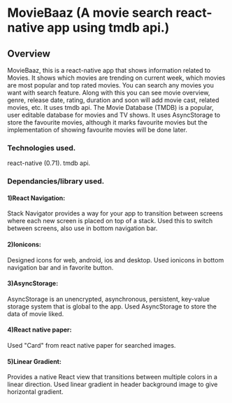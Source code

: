 # MovieBaaz (A movie search react-native app using tmdb api.)

## Overview
MovieBaaz, this is a react-native app that shows information related to Movies. It shows which movies are trending on current week, which movies are most popular and top rated movies.
You can search any movies you want with search feature.
Along with this you can see movie overview, genre, release date, rating, duration and soon will add movie cast, related movies, etc.
It uses tmdb api. The Movie Database (TMDB) is a popular, user editable database for movies and TV shows.
It uses AsyncStorage to store the favourite movies, although it marks favourite movies but the implementation of showing favourite movies will be done later.

### Technologies used.
react-native (0.71).
tmdb api.

### Dependancies/library used.
#### 1)React Navigation: 
Stack Navigator provides a way for your app to transition between screens where each new screen is placed on top of a stack. Used this to switch between screens, also use in bottom navigation bar.
#### 2)Ionicons:
Designed icons for web, android, ios and desktop. Used ionicons in bottom navigation bar and in favorite button.
#### 3)AsyncStorage: 
AsyncStorage is an unencrypted, asynchronous, persistent, key-value storage system that is global to the app. Used AsyncStorage to store the data of movie liked.
#### 4)React native paper: 
Used "Card" from react native paper for searched images.
#### 5)Linear Gradient: 
Provides a native React view that transitions between multiple colors in a linear direction. Used linear gradient in header background image to give horizontal gradient.

